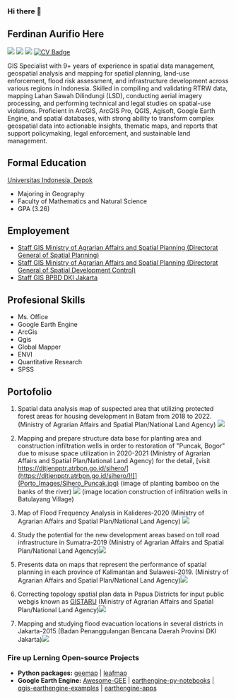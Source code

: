 ### Hi there 👋

## Ferdinan Aurifio Here

[![](https://img.shields.io/badge/LinkedIn-0077B5?style=for-the-badge&logo=linkedin&logoColor=white)](https://www.linkedin.com/in/aurifioferdinan/)
![](https://img.shields.io/badge/Gmail-D14836?style=for-the-badge&logo=gmail&logoColor=white)
![](https://img.shields.io/badge/Twitter-1DA1F2?style=for-the-badge&logo=twitter&logoColor=white)
[![CV Badge](https://img.shields.io/badge/My-CV-critical)]()

GIS Specialist with 9+ years of experience in spatial data management, geospatial analysis and mapping for spatial planning, land-use enforcement, flood risk assessment, and infrastructure development across various regions in Indonesia. Skilled in compiling and validating RTRW data, mapping Lahan Sawah Dilindungi (LSD), conducting aerial imagery processing, and performing technical and legal studies on spatial-use violations. Proficient in ArcGIS, ArcGIS Pro, QGIS, Agisoft, Google Earth Engine, and spatial databases, with strong ability to transform complex geospatial data into actionable insights, thematic maps, and reports that support policymaking, legal enforcement, and sustainable land management.

<!-- **fiopiohoho/fiopiohoho** is a ✨ _special_ ✨ repository because its `README.md` (this file) appears on your GitHub profile. -->

## Formal Education

[Universitas Indonesia, Depok](https://www.ui.ac.id/)

- Majoring in Geography
- Faculty of Mathematics and Natural Science
- GPA (3.26)

## Employement

- [Staff GIS Ministry of Agrarian Affairs and Spatial Planning (Directorat General of Spatial Planning)](https://ditjenpptr.atrbpn.go.id/pengendalian/)
- [Staff GIS Ministry of Agrarian Affairs and Spatial Planning (Directorat General of Spatial Development Control)](https://tataruang.atrbpn.go.id/)
- [Staff GIS BPBD DKI Jakarta](https://bpbd.jakarta.go.id/)

## Profesional Skills

- Ms. Office
- Google Earth Engine
- ArcGis
- Qgis
- Global Mapper
- ENVI
- Quantitative Research
- SPSS

## Portofolio

1. Spatial data analysis map of suspected area that utilizing protected forest areas for housing development in Batam from 2018 to 2022.
   (Ministry of Agrarian Affairs and Spatial Plan/National Land Agency) ![](Porto_Images/BTM%2036-TEMPLATE%20100K_Page1.jpg)

2. Mapping and prepare structure data base for planting area and construction infiltration wells in order to restoration of "Puncak, Bogor" due to misuse space utilization in 2020-2021
   (Ministry of Agrarian Affairs and Spatial Plan/National Land Agency)
   for the detail, [visit https://ditjenpptr.atrbpn.go.id/sihero/](https://ditjenpptr.atrbpn.go.id/sihero/)![](Porto_Images/Sihero_Puncak.jpg) (image of planting bamboo on the banks of the river)
   ![](Porto_Images/Sihero_Puncak_Sures.jpg) (image location construction of infiltration wells in Batulayang Village)

3. Map of Flood Frequency Analysis in Kalideres-2020
   (Ministry of Agrarian Affairs and Spatial Plan/National Land Agency)
   ![](Porto_Images/Peta_Kalideres.jpg)

4. Study the potential for the new development areas based on toll road infrastructure in Sumatra-2019
   (Ministry of Agrarian Affairs and Spatial Plan/National Land Agency)![](Porto_Images/Sandingan_tol_sumut.jpg)

5. Presents data on maps that represent the performance of spatial planning in each province of Kalimantan and Sulawesi-2019. (Ministry of Agrarian Affairs and Spatial Plan/National Land Agency)![](Porto_Images/WASTEK_Kalimantan.jpg)

6. Correcting topology spatial plan data in Papua Districts for input public webgis known as [GISTARU](https://gistaru.atrbpn.go.id/rtronline/) (Ministry of Agrarian Affairs and Spatial Plan/National Land Agency)![](Porto_Images/Rencana%20Tata%20Ruang_Papua.jpg)

7. Mapping and studying flood evacuation locations in several districts in Jakarta-2015
   (Badan Penanggulangan Bencana Daerah Provinsi DKI Jakarta)![](Porto_Images/Peta_Lokasi_evakuasi_Banjir_Jakarta.jpg)

### Fire up Lerning Open-source Projects

- **Python packages:** [geemap](https://github.com/giswqs/geemap) | [leafmap](https://github.com/giswqs/leafmap)
- **Google Earth Engine:** [Awesome-GEE](https://github.com/giswqs/Awesome-GEE) | [earthengine-py-notebooks](https://github.com/giswqs/earthengine-py-notebooks) | [qgis-earthengine-examples](https://github.com/giswqs/qgis-earthengine-examples) | [earthengine-apps](https://github.com/giswqs/earthengine-apps)
